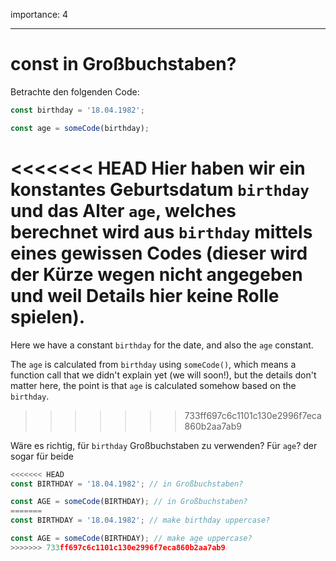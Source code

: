 importance: 4

---

# const in Großbuchstaben?

Betrachte den folgenden Code:

```js
const birthday = '18.04.1982';

const age = someCode(birthday);
```

<<<<<<< HEAD
Hier haben wir ein konstantes Geburtsdatum `birthday` und das Alter `age`, welches berechnet wird aus `birthday` mittels eines gewissen Codes (dieser wird der Kürze wegen  nicht angegeben und weil Details hier keine Rolle spielen).
=======
Here we have a constant `birthday` for the date, and also the `age` constant.

The `age` is calculated from `birthday` using `someCode()`, which means a function call that we didn't explain yet (we will soon!), but the details don't matter here, the point is that `age` is calculated somehow based on the `birthday`.
>>>>>>> 733ff697c6c1101c130e2996f7eca860b2aa7ab9

Wäre es richtig, für `birthday` Großbuchstaben zu verwenden? Für `age`? der sogar für beide

```js
<<<<<<< HEAD
const BIRTHDAY = '18.04.1982'; // in Großbuchstaben?

const AGE = someCode(BIRTHDAY); // in Großbuchstaben?
=======
const BIRTHDAY = '18.04.1982'; // make birthday uppercase?

const AGE = someCode(BIRTHDAY); // make age uppercase?
>>>>>>> 733ff697c6c1101c130e2996f7eca860b2aa7ab9
```
